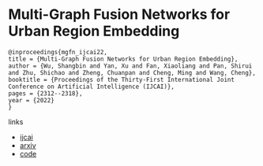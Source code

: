 # Multi-Graph Fusion Networks for Urban Region Embedding

```
@inproceedings{mgfn_ijcai22,
title = {Multi-Graph Fusion Networks for Urban Region Embedding},
author = {Wu, Shangbin and Yan, Xu and Fan, Xiaoliang and Pan, Shirui and Zhu, Shichao and Zheng, Chuanpan and Cheng, Ming and Wang, Cheng},
booktitle = {Proceedings of the Thirty-First International Joint Conference on Artificial Intelligence (IJCAI)},
pages = {2312--2318},
year = {2022}
}
```

links
- [ijcai](https://www.ijcai.org/Proceedings/2022/321)
- [arxiv](https://github.com/wushangbin/MGFN)
- [code](https://github.com/wushangbin/MGFN)
